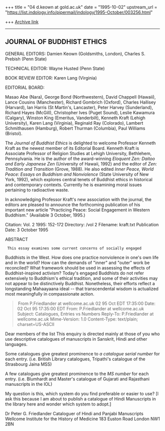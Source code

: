 +++
title = "04 d.keown at gold.ac.uk"
date = "1995-10-02"
upstream_url = "https://list.indology.info/pipermail/indology/1995-October/003256.html"

+++
[Archive link](https://list.indology.info/pipermail/indology/1995-October/003256.html)

----------------------------------------------
JOURNAL OF BUDDHIST ETHICS
-----------------------------------------------

GENERAL EDITORS:     Damien Keown (Goldsmiths, London),
                     Charles S. Prebish (Penn State)

TECHNICAL EDITOR:    Wayne Husted (Penn State)

BOOK REVIEW EDITOR:  Karen Lang (Virginia)

EDITORIAL BOARD:

Masao Abe (Nara), George Bond (Northwestern), David Chappell
(Hawaii), Lance Cousins (Manchester), Richard Gombrich
(Oxford), Charles Hallisey (Harvard), Ian Harris (St Martin's,
Lancaster), Peter Harvey (Sunderland), Richard Hayes (McGill),
Christopher Ives (Puget Sound), Leslie Kawamura (Calgary), Winston
King (Emeritus, Vanderbilt), Kenneth Kraft (Lehigh University),
Karen Lang (Virginia), Reginald Ray (Colorado), Lambert Schmithausen
(Hamburg), Robert Thurman (Columbia), Paul Williams (Bristol).

The _Journal of Buddhist Ethics_ is delighted to welcome Professor
Kenneth Kraft as the newest member of its Editorial Board. Kenneth
Kraft is Associate Professor of Religion Studies at Lehigh
University, Bethlehem, Pennsylvania.  He is the author of the
award-winning _Eloquent Zen: Daitoo and Early Japanese Zen_
(University of Hawaii, 1992) and the editor of _Zen: Tradition and
Transition_ (Grove, 1988).  He also edited _Inner Peace, World
Peace: Essays on Buddhism and Nonviolence_ (State University of New
York, 1992), which explores central tenets of Buddhist ethics in
historical and contemporary contexts.  Currently he is examining
moral issues pertaining to radioactive waste.

In acknowledging Professor Kraft's new association with the
journal, the editors are pleased to announce the forthcoming
publication of his important new article "Practicing Peace: Social
Engagement in Western Buddhism." (Available 3 October, 1995.)

Citation: Vol. 2 1995: 152-172
Directory: /vol 2
Filename: kraft.txt
Publication Date: 3 October 1995

ABSTRACT

     This essay examines some current concerns of socially engaged
Buddhists in the West. How does one practice nonviolence in one's own
life and in the world? How can the demands of "inner" and "outer" work
be reconciled? What framework should be used in assessing the effects
of Buddhist-inspired activism? Today's engaged Buddhists do not refer
extensively to Buddhism's ethical tradition, and some of their
activities may not appear to be distinctively Buddhist. Nonetheless,
their efforts reflect a longstanding Mahaayaana ideal -- that
transcendental wisdom is actualized most meaningfully in compassionate
action.





> From P.Friedlander at wellcome.ac.uk 02 95 Oct EDT 17:35:00
Date: 02 Oct 95 17:35:00 EDT
From: P.Friedlander at wellcome.ac.uk
Subject: Catalogues, Entries vs Numbers
Reply-To: P.Friedlander at wellcome.ac.uk
Mime-Version: 1.0
Content-Type: text/plain; charset=US-ASCII

Dear members of the list
This enquiry is directed mainly at those of you who use descriptive 
catalogues of manuscripts in Sanskrit, Hindi and other languages.

Some catalogues give greatest prominence to *a catalogue serial number* for 
each entry. (i.e. British Library catalogues, Tripathi's catalogue of the 
Strasbourg Jaina MSS)

A few catalogues give greatest prominence to the *MS number* for each entry. 
(i.e. Blumhardt and Master's catalogue of Gujarati and Rajasthani 
manuscripts in the IOL)   

My question is this, which system do you find preferable or easier to use?
[I ask this because I am about to publish a catalogue of Hindi Manuscripts 
in the library here and wonder which system to adopt.]

Dr Peter G. Friedlander
Cataloguer of Hindi and Panjabi Manuscripts
Wellcome Institute for the History of Medicine
183 Euston Road
London NW1 2BN





